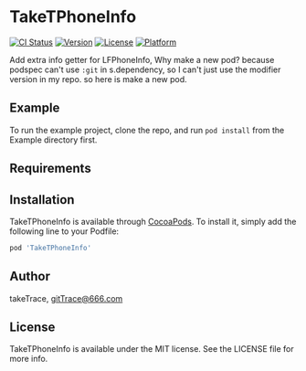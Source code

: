 # TakeTPhoneInfo

[![CI Status](https://img.shields.io/travis/takeTrace/TakeTPhoneInfo.svg?style=flat)](https://travis-ci.org/takeTrace/TakeTPhoneInfo)
[![Version](https://img.shields.io/cocoapods/v/TakeTPhoneInfo.svg?style=flat)](https://cocoapods.org/pods/TakeTPhoneInfo)
[![License](https://img.shields.io/cocoapods/l/TakeTPhoneInfo.svg?style=flat)](https://cocoapods.org/pods/TakeTPhoneInfo)
[![Platform](https://img.shields.io/cocoapods/p/TakeTPhoneInfo.svg?style=flat)](https://cocoapods.org/pods/TakeTPhoneInfo)

Add extra info getter for LFPhoneInfo, Why make a new pod? because podspec can't use `:git` in s.dependency, so I can't just use the modifier version in my repo. so here is make a new pod.

## Example

To run the example project, clone the repo, and run `pod install` from the Example directory first.

## Requirements

## Installation

TakeTPhoneInfo is available through [CocoaPods](https://cocoapods.org). To install
it, simply add the following line to your Podfile:

```ruby
pod 'TakeTPhoneInfo'
```

## Author

takeTrace, gitTrace@666.com

## License

TakeTPhoneInfo is available under the MIT license. See the LICENSE file for more info.
